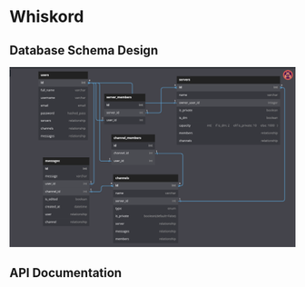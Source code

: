 # Whiskord

## Database Schema Design

![Whiskord_DB_Diagram]

[Whiskord_DB_Diagram]: ./assets/Whiskord_DB_Diagram.png

## API Documentation


